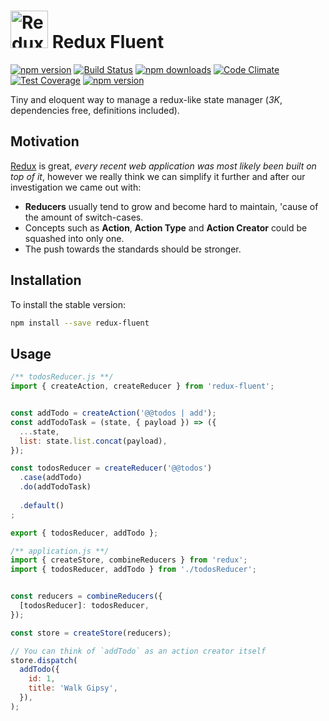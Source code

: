 # <a href='https://github.com/Code-Y/redux-fluent'><img src='https://raw.githubusercontent.com/Code-Y/redux-fluent/master/redux-fluent-logo.png' height='60' alt='Redux Fluent Logo' aria-label='https://github.com/Code-Y/redux-fluent' /></a> Redux Fluent
[![npm version](https://img.shields.io/npm/v/redux-fluent.svg)](https://www.npmjs.com/package/redux-fluent)
[![Build Status](https://travis-ci.org/Code-Y/redux-fluent.svg?branch=master)](https://travis-ci.org/Code-Y/redux-fluent)
[![npm downloads](https://img.shields.io/npm/dm/redux-fluent.svg)](https://www.npmjs.com/package/redux-fluent)
[![Code Climate](https://codeclimate.com/github/Code-Y/redux-fluent/badges/gpa.svg)](https://codeclimate.com/github/Code-Y/redux-fluent)
[![Test Coverage](https://api.codeclimate.com/v1/badges/02e8b0d9ba383c19ae50/test_coverage)](https://codeclimate.com/github/Code-Y/redux-fluent/test_coverage)
[![npm version](https://img.shields.io/npm/l/redux-fluent.svg)](https://github.com/Code-Y/redux-fluent/blob/master/LICENSE) 
 

Tiny and eloquent way to manage a redux-like state manager (*3K*, dependencies free, definitions included).


## Motivation

[Redux](https://redux.js.org/) is great, *every recent web application was most likely been built on top of it*, however we really think we can simplify it further and after our investigation we came out with:

 - **Reducers** usually tend to grow and become hard to maintain, 'cause of the amount of switch-cases.
 - Concepts such as **Action**, **Action Type** and **Action Creator** could be squashed into only one.
 - The push towards the standards should be stronger.

## Installation

To install the stable version:

```bash
npm install --save redux-fluent
```

## Usage

```javascript
/** todosReducer.js **/
import { createAction, createReducer } from 'redux-fluent';


const addTodo = createAction('@@todos | add');
const addTodoTask = (state, { payload }) => ({ 
  ...state, 
  list: state.list.concat(payload),
});

const todosReducer = createReducer('@@todos')
  .case(addTodo)
  .do(addTodoTask)
  
  .default()
;

export { todosReducer, addTodo };
```

```javascript
/** application.js **/
import { createStore, combineReducers } from 'redux';
import { todosReducer, addTodo } from './todosReducer';


const reducers = combineReducers({
  [todosReducer]: todosReducer,
});

const store = createStore(reducers);

// You can think of `addTodo` as an action creator itself
store.dispatch(
  addTodo({
    id: 1,
    title: 'Walk Gipsy',
  }),
);
```
